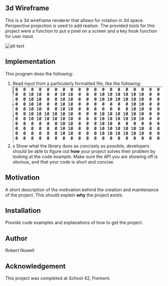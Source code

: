 ## 3d Wireframe

This is a 3d wireframe renderer that allows for rotation in 3d space. Perspective projection is used to add realism. The provided tools for this project were a function to put a pixel on a screen and a key hook function for user input.  
  
![alt text](https://github.com/robertnowell/3d_wireframe/blob/master/imgs/giphy.gif "42fdf")

## Implementation

This program does the following:  

1. Read input from a particularly formatted file, like the following:  
![alt_text](https://github.com/robertnowell/3d_wireframe/blob/master/images/42.png ".fdf")
2. s
Show what the library does as concisely as possible, developers should be able to figure out **how** your project solves their problem by looking at the code example. Make sure the API you are showing off is obvious, and that your code is short and concise.

## Motivation

A short description of the motivation behind the creation and maintenance of the project. This should explain **why** the project exists.

## Installation

Provide code examples and explanations of how to get the project.

## Author

Robert Nowell

## Acknowledgement

This project was completed at School 42, Fremont.

